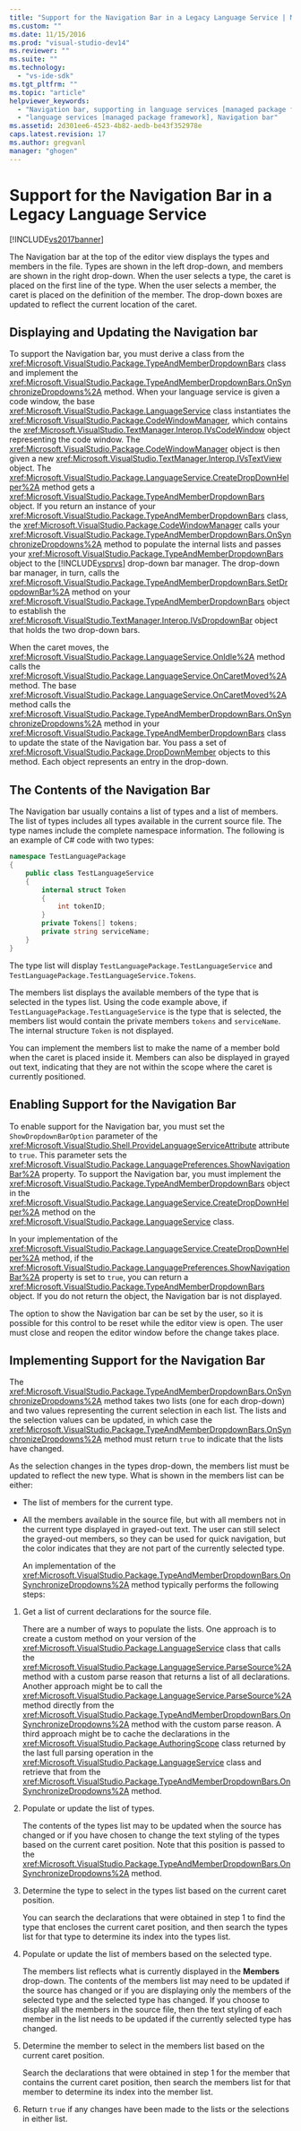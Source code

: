 ```yaml
---
title: "Support for the Navigation Bar in a Legacy Language Service | Microsoft Docs"
ms.custom: ""
ms.date: 11/15/2016
ms.prod: "visual-studio-dev14"
ms.reviewer: ""
ms.suite: ""
ms.technology: 
  - "vs-ide-sdk"
ms.tgt_pltfrm: ""
ms.topic: "article"
helpviewer_keywords: 
  - "Navigation bar, supporting in language services [managed package framework]"
  - "language services [managed package framework], Navigation bar"
ms.assetid: 2d301ee6-4523-4b82-aedb-be43f352978e
caps.latest.revision: 17
ms.author: gregvanl
manager: "ghogen"
---
```

# Support for the Navigation Bar in a Legacy Language Service
[!INCLUDE[vs2017banner](../../includes/vs2017banner.md)]

The Navigation bar at the top of the editor view displays the types and members in the file. Types are shown in the left drop-down, and members are shown in the right drop-down. When the user selects a type, the caret is placed on the first line of the type. When the user selects a member, the caret is placed on the definition of the member. The drop-down boxes are updated to reflect the current location of the caret.  
  
## Displaying and Updating the Navigation bar  
 To support the Navigation bar, you must derive a class from the <xref:Microsoft.VisualStudio.Package.TypeAndMemberDropdownBars> class and implement the <xref:Microsoft.VisualStudio.Package.TypeAndMemberDropdownBars.OnSynchronizeDropdowns%2A> method. When your language service is given a code window, the base <xref:Microsoft.VisualStudio.Package.LanguageService> class instantiates the <xref:Microsoft.VisualStudio.Package.CodeWindowManager>, which contains the <xref:Microsoft.VisualStudio.TextManager.Interop.IVsCodeWindow> object representing the code window. The <xref:Microsoft.VisualStudio.Package.CodeWindowManager> object is then given a new <xref:Microsoft.VisualStudio.TextManager.Interop.IVsTextView> object. The <xref:Microsoft.VisualStudio.Package.LanguageService.CreateDropDownHelper%2A> method gets a <xref:Microsoft.VisualStudio.Package.TypeAndMemberDropdownBars> object. If you return an instance of your <xref:Microsoft.VisualStudio.Package.TypeAndMemberDropdownBars> class, the <xref:Microsoft.VisualStudio.Package.CodeWindowManager> calls your <xref:Microsoft.VisualStudio.Package.TypeAndMemberDropdownBars.OnSynchronizeDropdowns%2A> method to populate the internal lists and passes your <xref:Microsoft.VisualStudio.Package.TypeAndMemberDropdownBars> object to the [!INCLUDE[vsprvs](../../includes/vsprvs-md.md)] drop-down bar manager. The drop-down bar manager, in turn, calls the <xref:Microsoft.VisualStudio.Package.TypeAndMemberDropdownBars.SetDropdownBar%2A> method on your <xref:Microsoft.VisualStudio.Package.TypeAndMemberDropdownBars> object to establish the <xref:Microsoft.VisualStudio.TextManager.Interop.IVsDropdownBar> object that holds the two drop-down bars.  
  
 When the caret moves, the <xref:Microsoft.VisualStudio.Package.LanguageService.OnIdle%2A> method calls the <xref:Microsoft.VisualStudio.Package.LanguageService.OnCaretMoved%2A> method. The base <xref:Microsoft.VisualStudio.Package.LanguageService.OnCaretMoved%2A> method calls the <xref:Microsoft.VisualStudio.Package.TypeAndMemberDropdownBars.OnSynchronizeDropdowns%2A> method in your <xref:Microsoft.VisualStudio.Package.TypeAndMemberDropdownBars> class to update the state of the Navigation bar. You pass a set of <xref:Microsoft.VisualStudio.Package.DropDownMember> objects to this method. Each object represents an entry in the drop-down.  
  
## The Contents of the Navigation Bar  
 The Navigation bar usually contains a list of types and a list of members. The list of types includes all types available in the current source file. The type names include the complete namespace information. The following is an example of C# code with two types:  
  
```csharp  
namespace TestLanguagePackage  
{  
    public class TestLanguageService  
    {  
        internal struct Token  
        {  
            int tokenID;  
        }  
        private Tokens[] tokens;  
        private string serviceName;  
    }  
}  
```  
  
 The type list will display `TestLanguagePackage.TestLanguageService` and `TestLanguagePackage.TestLanguageService.Tokens`.  
  
 The members list displays the available members of the type that is selected in the types list. Using the code example above, if `TestLanguagePackage.TestLanguageService` is the type that is selected, the members list would contain the private members `tokens` and `serviceName`. The internal structure `Token` is not displayed.  
  
 You can implement the members list to make the name of a member bold when the caret is placed inside it. Members can also be displayed in grayed out text, indicating that they are not within the scope where the caret is currently positioned.  
  
## Enabling Support for the Navigation Bar  
 To enable support for the Navigation bar, you must set the `ShowDropdownBarOption` parameter of the <xref:Microsoft.VisualStudio.Shell.ProvideLanguageServiceAttribute> attribute to `true`. This parameter sets the <xref:Microsoft.VisualStudio.Package.LanguagePreferences.ShowNavigationBar%2A> property. To support the Navigation bar, you must implement the <xref:Microsoft.VisualStudio.Package.TypeAndMemberDropdownBars> object in the <xref:Microsoft.VisualStudio.Package.LanguageService.CreateDropDownHelper%2A> method on the <xref:Microsoft.VisualStudio.Package.LanguageService> class.  
  
 In your implementation of the <xref:Microsoft.VisualStudio.Package.LanguageService.CreateDropDownHelper%2A> method, if the <xref:Microsoft.VisualStudio.Package.LanguagePreferences.ShowNavigationBar%2A> property is set to `true`, you can return a <xref:Microsoft.VisualStudio.Package.TypeAndMemberDropdownBars> object. If you do not return the object, the Navigation bar is not displayed.  
  
 The option to show the Navigation bar can be set by the user, so it is possible for this control to be reset while the editor view is open. The user must close and reopen the editor window before the change takes place.  
  
## Implementing Support for the Navigation Bar  
 The <xref:Microsoft.VisualStudio.Package.TypeAndMemberDropdownBars.OnSynchronizeDropdowns%2A> method takes two lists (one for each drop-down) and two values representing the current selection in each list. The lists and the selection values can be updated, in which case the <xref:Microsoft.VisualStudio.Package.TypeAndMemberDropdownBars.OnSynchronizeDropdowns%2A> method must return `true` to indicate that the lists have changed.  
  
 As the selection changes in the types drop-down, the members list must be updated to reflect the new type. What is shown in the members list can be either:  
  
- The list of members for the current type.  
  
- All the members available in the source file, but with all members not in the current type displayed in grayed-out text. The user can still select the grayed-out members, so they can be used for quick navigation, but the color indicates that they are not part of the currently selected type.  
  
  An implementation of the <xref:Microsoft.VisualStudio.Package.TypeAndMemberDropdownBars.OnSynchronizeDropdowns%2A> method typically performs the following steps:  
  
1.  Get a list of current declarations for the source file.  
  
     There are a number of ways to populate the lists. One approach is to create a custom method on your version of the <xref:Microsoft.VisualStudio.Package.LanguageService> class that calls the <xref:Microsoft.VisualStudio.Package.LanguageService.ParseSource%2A> method with a custom parse reason that returns a list of all declarations. Another approach might be to call the <xref:Microsoft.VisualStudio.Package.LanguageService.ParseSource%2A> method directly from the <xref:Microsoft.VisualStudio.Package.TypeAndMemberDropdownBars.OnSynchronizeDropdowns%2A> method with the custom parse reason. A third approach might be to cache the declarations in the <xref:Microsoft.VisualStudio.Package.AuthoringScope> class returned by the last full parsing operation in the <xref:Microsoft.VisualStudio.Package.LanguageService> class and retrieve that from the <xref:Microsoft.VisualStudio.Package.TypeAndMemberDropdownBars.OnSynchronizeDropdowns%2A> method.  
  
2.  Populate or update the list of types.  
  
     The contents of the types list may to be updated when the source has changed or if you have chosen to change the text styling of the types based on the current caret position. Note that this position is passed to the <xref:Microsoft.VisualStudio.Package.TypeAndMemberDropdownBars.OnSynchronizeDropdowns%2A> method.  
  
3.  Determine the type to select in the types list based on the current caret position.  
  
     You can search the declarations that were obtained in step 1 to find the type that encloses the current caret position, and then search the types list for that type to determine its index into the types list.  
  
4.  Populate or update the list of members based on the selected type.  
  
     The members list reflects what is currently displayed in the **Members** drop-down. The contents of the members list may need to be updated if the source has changed or if you are displaying only the members of the selected type and the selected type has changed. If you choose to display all the members in the source file, then the text styling of each member in the list needs to be updated if the currently selected type has changed.  
  
5.  Determine the member to select in the members list based on the current caret position.  
  
     Search the declarations that were obtained in step 1 for the member that contains the current caret position, then search the members list for that member to determine its index into the member list.  
  
6.  Return `true` if any changes have been made to the lists or the selections in either list.


